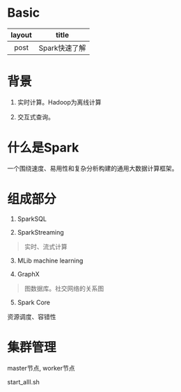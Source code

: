 # Basic

|   layout   |    title   |
|:----------:|:----------:|
|   post     | Spark快速了解 |

# 背景

1. 实时计算。Hadoop为离线计算

2. 交互式查询。

# 什么是Spark

一个围绕速度、易用性和复杂分析构建的通用大数据计算框架。

# 组成部分

1. SparkSQL

2. SparkStreaming

> 实时、流式计算

3. MLib machine learning

4. GraphX

> 图数据库。社交网络的关系图 

5. Spark Core

资源调度、容错性

# 集群管理

master节点, worker节点

start_alll.sh

